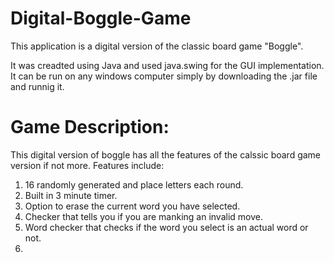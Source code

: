 # Digital-Boggle-Game
This application is a digital version of the classic board game "Boggle".

It was creadted using Java and used java.swing for the GUI implementation.
It can be run on any windows computer simply by downloading the .jar file and runnig it.


<h1> Game Description: </h1>

This digital version of boggle has all the features of the calssic board game version if not more.
Features include:
1. 16 randomly generated and place letters each round.
2. Built in 3 minute timer.
3. Option to erase the current word you have selected.
4. Checker that tells you if you are manking an invalid move.
5. Word checker that checks if the word you select is an actual word or not. 
6. 
